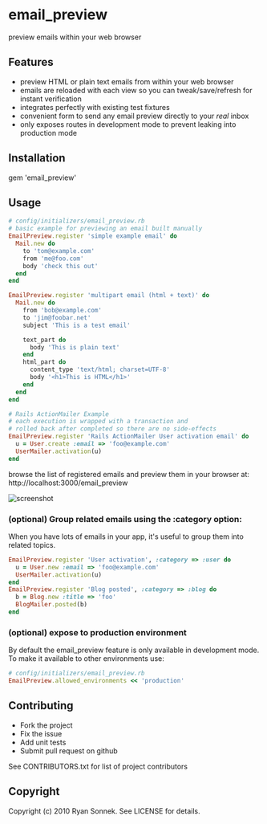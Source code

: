 # email_preview

preview emails within your web browser

## Features
* preview HTML or plain text emails from within your web browser
* emails are reloaded with each view so you can tweak/save/refresh for instant verification
* integrates perfectly with existing test fixtures
* convenient form to send any email preview directly to your *real* inbox
* only exposes routes in development mode to prevent leaking into production mode

## Installation

gem 'email_preview'

## Usage

```ruby
# config/initializers/email_preview.rb
# basic example for previewing an email built manually
EmailPreview.register 'simple example email' do
  Mail.new do
    to 'tom@example.com'
    from 'me@foo.com'
    body 'check this out'
  end
end

EmailPreview.register 'multipart email (html + text)' do
  Mail.new do
    from 'bob@example.com'
    to 'jim@foobar.net'
    subject 'This is a test email'

    text_part do
      body 'This is plain text'
    end
    html_part do
      content_type 'text/html; charset=UTF-8'
      body '<h1>This is HTML</h1>'
    end
  end
end

# Rails ActionMailer Example
# each execution is wrapped with a transaction and 
# rolled back after completed so there are no side-effects
EmailPreview.register 'Rails ActionMailer User activation email' do
  u = User.create :email => 'foo@example.com'
  UserMailer.activation(u)
end
```

browse the list of registered emails and preview them in your browser at:
http://localhost:3000/email_preview

![screenshot](https://img.skitch.com/20110608-p2mck7sahpu3h8uit7akq487w2.jpg)

### (optional) Group related emails using the :category option:

When you have lots of emails in your app, it's useful to group them into
related topics.

```ruby
EmailPreview.register 'User activation', :category => :user do
  u = User.new :email => 'foo@example.com'
  UserMailer.activation(u)
end
EmailPreview.register 'Blog posted', :category => :blog do
  b = Blog.new :title => 'foo'
  BlogMailer.posted(b)
end
```

### (optional) expose to production environment

By default the email_preview feature is only available in development mode.  
To make it available to other environments use:

```ruby
# config/initializers/email_preview.rb
EmailPreview.allowed_environments << 'production'
```


## Contributing 

* Fork the project
* Fix the issue
* Add unit tests
* Submit pull request on github

See CONTRIBUTORS.txt for list of project contributors

## Copyright

Copyright (c) 2010 Ryan Sonnek. See LICENSE for details.
